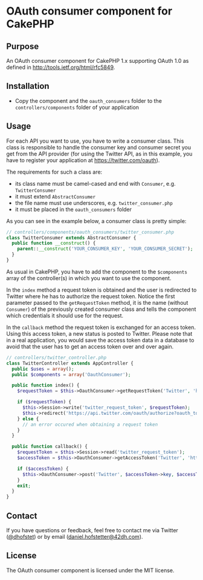 # OAuth consumer component for CakePHP

## Purpose

An OAuth consumer component for CakePHP 1.x supporting OAuth 1.0 as defined in http://tools.ietf.org/html/rfc5849.

## Installation

* Copy the component and the `oauth_consumers` folder to the `controllers/components` folder of your application

## Usage

For each API you want to use, you have to write a consumer class. This class is responsible to handle the consumer key and consumer secret you get from the API provider (for using the Twitter API, as in this example, you have to register your application at https://twitter.com/oauth).

The requirements for such a class are:

* its class name must be camel-cased and end with `Consumer`, e.g. `TwitterConsumer`
* it must extend `AbstractConsumer`
* the file name must use underscores, e.g. `twitter_consumer.php`
* it must be placed in the `oauth_consumers` folder

As you can see in the example below, a consumer class is pretty simple:

```php
// controllers/components/oauth_consumers/twitter_consumer.php
class TwitterConsumer extends AbstractConsumer {
  public function __construct() {
    parent::__construct('YOUR_CONSUMER_KEY', 'YOUR_CONSUMER_SECRET');
  }
}
```
As usual in CakePHP, you have to add the component to the `$components` array of the controller(s) in which you want to use the component.

In the `index` method a request token is obtained and the user is redirected to Twitter where he has to authorize the request token. Notice the first parameter passed to the `getRequestToken` method, it is the name (without `Consumer`) of the previously created consumer class and tells the component which credentials it should use for the request.

In the `callback` method the request token is exchanged for an access token. Using this access token, a new status is posted to Twitter. Please note that in a real application, you would save the access token data in a database to avoid that the user has to get an access token over and over again.

```php
// controllers/twitter_controller.php
class TwitterController extends AppController {
  public $uses = array();
  public $components = array('OauthConsumer');

  public function index() {
    $requestToken = $this->OauthConsumer->getRequestToken('Twitter', 'https://api.twitter.com/oauth/request_token', 'http://' . $_SERVER['HTTP_HOST'] . '/twitter/callback');

    if ($requestToken) {
      $this->Session->write('twitter_request_token', $requestToken);
      $this->redirect('https://api.twitter.com/oauth/authorize?oauth_token=' . $requestToken->key);
    } else {
      // an error occured when obtaining a request token
    }
  }

  public function callback() {
    $requestToken = $this->Session->read('twitter_request_token');
    $accessToken = $this->OauthConsumer->getAccessToken('Twitter', 'https://api.twitter.com/oauth/access_token', $requestToken);

    if ($accessToken) {
      $this->OauthConsumer->post('Twitter', $accessToken->key, $accessToken->secret, 'https://api.twitter.com/1/statuses/update.json', array('status' => 'hello world!'));
    }
    exit;
  }
}
```

## Contact

If you have questions or feedback, feel free to contact me via Twitter ([@dhofstet](https://twitter.com/dhofstet)) or by email (daniel.hofstetter@42dh.com).

## License

The OAuth consumer component is licensed under the MIT license.
